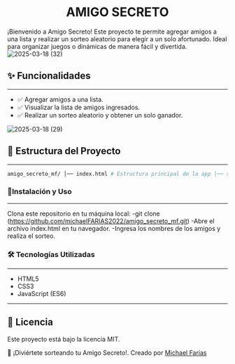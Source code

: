 ## <h1 align="center">AMIGO SECRETO</h1>
¡Bienvenido a Amigo Secreto! Este proyecto te permite agregar amigos a una lista y realizar un sorteo aleatorio para elegir a un solo afortunado. Ideal para organizar juegos o dinámicas de manera fácil y divertida.
![2025-03-18 (32)](https://github.com/user-attachments/assets/f8fa7d00-c623-4dad-9561-1c1e41867c01)

## ✨ Funcionalidades
---
- ✅ Agregar amigos a una lista.
- ✅ Visualizar la lista de amigos ingresados.
- ✅ Realizar un sorteo aleatorio y obtener un solo ganador.

![2025-03-18 (29)](https://github.com/user-attachments/assets/417864b6-7918-43c3-b3c7-55215971c6d4)

## 📁 Estructura del Proyecto
---
```bash
amigo_secreto_mf/ │── index.html # Estructura principal de la app │── style.css # Estilos para la interfaz │── app.js # Lógica del programa en JavaScript └── assets/ # Imágenes y otros recursos 
```
### 🚀Instalación y Uso
---
Clona este repositorio en tu máquina local: 
-git clone (https://github.com/michaelFARIAS2022/amigo_secreto_mf.git)
-Abre el archivo index.html en tu navegador.
-Ingresa los nombres de los amigos y realiza el sorteo.

### 🛠️ Tecnologías Utilizadas
---
- HTML5
- CSS3
- JavaScript (ES6)
---
## 📜 Licencia
Este proyecto está bajo la licencia MIT.

🎉 ¡Diviértete sorteando tu Amigo Secreto!. 
Creado por [Michael Farias](https://github.com/michaelFARIAS2022) 
